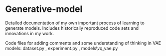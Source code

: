 # Generative-model
Detailed documentation of my own important process of learning to generate models. Includes historically reproduced code sets and innovations in my work.

Code files for adding comments and some understanding of thinking in VAE models: dataset.py , experiment.py , models\vq_vae.py


